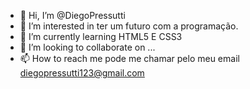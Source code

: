 - 👋 Hi, I’m @DiegoPressutti
- 👀 I’m interested in  ter um futuro com a programação.
- 🌱 I’m currently learning HTML5 E CSS3
- 💞️ I’m looking to collaborate on ...
- 📫 How to reach me  pode me chamar pelo meu email diegopressutti123@gmail.com

<!---
DiegoPressutti/DiegoPressutti is a ✨ special ✨ repository because its `README.md` (this file) appears on your GitHub profile.
You can click the Preview link to take a look at your changes.
--->
